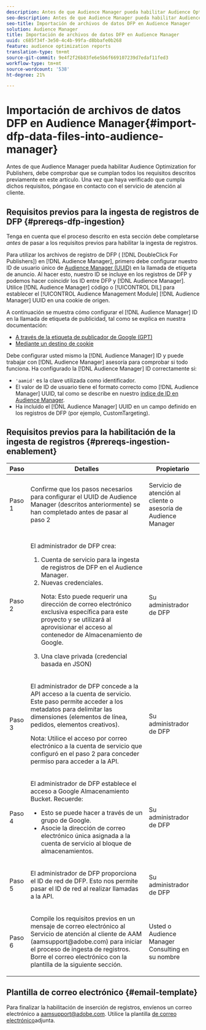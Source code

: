 ```yaml
---
description: Antes de que Audience Manager pueda habilitar Audience Optimization for Publishers, debe comprobar que se cumplan todos los requisitos descritos previamente en este artículo. Una vez que haya verificado que cumpla dichos requisitos, póngase en contacto con el servicio de atención al cliente.
seo-description: Antes de que Audience Manager pueda habilitar Audience Optimization for Publishers, debe comprobar que se cumplan todos los requisitos descritos previamente en este artículo. Una vez que haya verificado que cumpla dichos requisitos, póngase en contacto con el servicio de atención al cliente.
seo-title: Importación de archivos de datos DFP en Audience Manager
solution: Audience Manager
title: Importación de archivos de datos DFP en Audience Manager
uuid: c685f34f-3e50-4c4b-99fa-d8bbafe0b268
feature: audience optimization reports
translation-type: tm+mt
source-git-commit: 9e4f2f26b83fe6e5b6f669107239d7edaf11fed3
workflow-type: tm+mt
source-wordcount: '538'
ht-degree: 21%

---
```



# Importación de archivos de datos DFP en Audience Manager{#import-dfp-data-files-into-audience-manager}

Antes de que Audience Manager pueda habilitar Audience Optimization for Publishers, debe comprobar que se cumplan todos los requisitos descritos previamente en este artículo. Una vez que haya verificado que cumpla dichos requisitos, póngase en contacto con el servicio de atención al cliente.

## Requisitos previos para la ingesta de registros de DFP {#prereqs-dfp-ingestion}

Tenga en cuenta que el proceso descrito en esta sección debe completarse *antes* de pasar a los requisitos previos para habilitar la ingesta de registros.

Para utilizar los archivos de registro de DFP ( [!DNL DoubleClick For Publishers]) en [!DNL Audience Manager], primero debe configurar nuestro ID de usuario único de [Audience Manager (UUID)](../../../reference/ids-in-aam.md) en la llamada de etiqueta de anuncio. Al hacer esto, nuestro ID se incluye en los registros de DFP y podemos hacer coincidir los ID entre DFP y [!DNL Audience Manager]. Utilice [!DNL Audience Manager] código o [!UICONTROL DIL] para establecer el [!UICONTROL Audience Management Module] [!DNL Audience Manager] UUID en una cookie de origen.

A continuación se muestra cómo configurar el [!DNL Audience Manager] ID en la llamada de etiqueta de publicidad, tal como se explica en nuestra documentación:

* [A través de la etiqueta de publicador de Google (GPT)](../../../integration/gpt-aam-destination/gpt-aam-modify-api.md)
* [Mediante un destino de cookie](../../../integration/gpt-aam-destination/gpt-aam-create-destination.md)

Debe configurar usted mismo la [!DNL Audience Manager] ID y puede trabajar con [!DNL Audience Manager] asesoría para comprobar si todo funciona. Ha configurado la [!DNL Audience Manager] ID correctamente si:

* `'aamid'` es la clave utilizada como identificador.
* El valor de ID de usuario tiene el formato correcto como [!DNL Audience Manager] UUID, tal como se describe en nuestro [índice de ID en Audience Manager](../../../reference/ids-in-aam.md).
* Ha incluido el [!DNL Audience Manager] UUID en un campo definido en los registros de DFP (por ejemplo, CustomTargeting).

## Requisitos previos para la habilitación de la ingesta de registros {#prereqs-ingestion-enablement}

<table id="table_C980A9F9B0FB4157B4908A64768B1571"> 
 <thead> 
  <tr> 
   <th colname="col1" class="entry"> Paso </th> 
   <th colname="col2" class="entry"> Detalles </th> 
   <th colname="col3" class="entry"> Propietario </th> 
  </tr> 
 </thead>
 <tbody> 
  <tr> 
   <td colname="col1"> <p>Paso 1 </p> </td> 
   <td colname="col2"> <p>Confirme que los pasos necesarios para configurar el UUID de <span class="keyword"> Audience Manager</span> (descritos anteriormente) se han completado antes de pasar al paso 2 </p> </td> 
   <td colname="col3"> <p><span class="keyword"> Servicio de atención al cliente o asesoría de Audience Manager</span> </p> </td> 
  </tr> 
  <tr> 
   <td colname="col1"> <p>Paso 2 </p> </td> 
   <td colname="col2"> <p>El administrador de DFP crea: </p> <p> 
     <ol id="ol_FCFA9B11CFF948A488DF9CB298FC04C4"> 
      <li id="li_BC946EDCC3324578AEB64EDDA55B5ACA">Cuenta de servicio para la ingesta de registros de DFP en el <span class="keyword"> Audience Manager</span>. </li> 
      <li id="li_6B2FC7D73A3246419E55C004E17ACA25">Nuevas credenciales. <p>Nota:  Esto puede requerir una dirección de correo electrónico exclusiva específica para este proyecto y se utilizará al aprovisionar el acceso al contenedor de Almacenamiento de Google. </p> </li> 
      <li id="li_95444B9FD1B34659A9634814B262A681">Una clave privada (credencial basada en JSON) </li> 
     </ol> </p> </td> 
   <td colname="col3"> <p>Su administrador de DFP </p> </td> 
  </tr> 
  <tr> 
   <td colname="col1"> <p>Paso 3 </p> </td> 
   <td colname="col2"> <p>El administrador de DFP concede a la API acceso a la cuenta de servicio. Este paso permite acceder a los metadatos para delimitar las dimensiones (elementos de línea, pedidos, elementos creativos). <p>Nota:  Utilice el acceso por correo electrónico a la cuenta de servicio que configuró en el paso 2 para conceder permiso para acceder a la API. </p> </p> </td> 
   <td colname="col3"> <p>Su administrador de DFP </p> </td> 
  </tr> 
  <tr> 
   <td colname="col1"> <p>Paso 4 </p> </td> 
   <td colname="col2"> <p>El administrador de DFP establece el acceso a Google Almacenamiento Bucket. Recuerde: </p> <p> 
     <ul id="ul_3E8DCC73454243D998BD9024D0966A4E"> 
      <li id="li_3691DBD28006412288458175F75873C6">Esto se puede hacer a través de un grupo de Google. </li> 
      <li id="li_4774806B263245CEAAAB89BD2AA7F23F">Asocie la dirección de correo electrónico única asignada a la cuenta de servicio al bloque de almacenamientos. </li> 
     </ul> </p> </td> 
   <td colname="col3"> <p>Su administrador de DFP </p> </td> 
  </tr> 
  <tr> 
   <td colname="col1"> <p>Paso 5 </p> </td> 
   <td colname="col2"> <p>El administrador de DFP proporciona el ID de red de DFP. Esto nos permite pasar el ID de red al realizar llamadas a la API. </p> </td> 
   <td colname="col3"> <p>Su administrador de DFP </p> </td> 
  </tr> 
  <tr> 
   <td colname="col1"> <p>Paso 6 </p> </td> 
   <td colname="col2"> <p>Compile los requisitos previos en un mensaje de correo electrónico al Servicio de atención al cliente de AAM (aamsupport@adobe.com) para iniciar el proceso de ingesta de registros. Borre el correo electrónico con la plantilla de la siguiente sección. </p> </td> 
   <td colname="col3"> <p>Usted o <span class="keyword"> Audience Manager</span> Consulting en su nombre </p> </td> 
  </tr> 
 </tbody> 
</table>

## Plantilla de correo electrónico {#email-template}

Para finalizar la habilitación de inserción de registros, envíenos un correo electrónico a aamsupport@adobe.com. Utilice la plantilla [de correo electrónico](assets/enable_dfp_ingestion.txt)adjunta.
